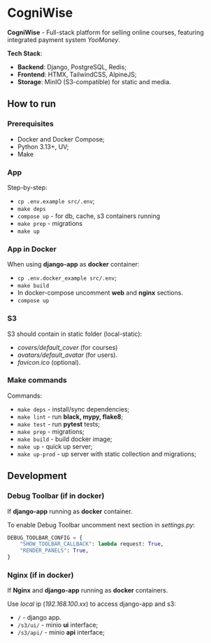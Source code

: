 # CogniWise
**CogniWise** - Full-stack platform for selling online courses, featuring integrated payment system *YooMoney*. 

**Tech Stack**: 
- **Backend**: Django, PostgreSQL, Redis;
- **Frontend**: HTMX, TailwindCSS, AlpineJS;
- **Storage**: MinIO (S3-compatible) for static and media.

## How to run
### Prerequisites
- Docker and Docker Compose;
- Python 3.13+, UV;
- Make

### App 
Step-by-step:
- `cp .env.example src/.env`;
- `make deps`
- `compose up` - for db, cache, s3 containers running
- `make prep` - migrations
- `make up`

### App in Docker
When using **django-app** as **docker** container:
- `cp .env.docker_example src/.env`;
- `make build`
- In docker-compose uncomment **web** and **nginx** sections.
- `compose up`

### S3
S3 should contain in static folder (local-static):
- *covers/default_cover* (for courses)
- *avatars/default_avatar* (for users).
- *favicon.ico* (optional).

### Make commands
Commands:
- `make deps` - install/sync dependencies;
- `make lint` - run **black, mypy, flake8**;
- `make test` - run **pytest** tests;
- `make prep` - migrations;
- `make build` - build docker image;
- `make up` - quick up server;
- `make up-prod` - up server with static collection and migrations;

## Development
### Debug Toolbar (if in docker)
If **django-app** running as **docker** container. 

To enable Debug Toolbar uncomment next section in *settings.py*:
```python
DEBUG_TOOLBAR_CONFIG = {
    "SHOW_TOOLBAR_CALLBACK": lambda request: True,
    "RENDER_PANELS": True,
}
```

### Nginx (if in docker)
If **Nginx** and **django-app** running as **docker** containers.

Use *local* ip (*192.168.100.xx*) to access django-app and s3:
- `/` - django app.
- `/s3/ui/` - minio **ui** interface;
- `/s3/api/` - minio **api** interface;

